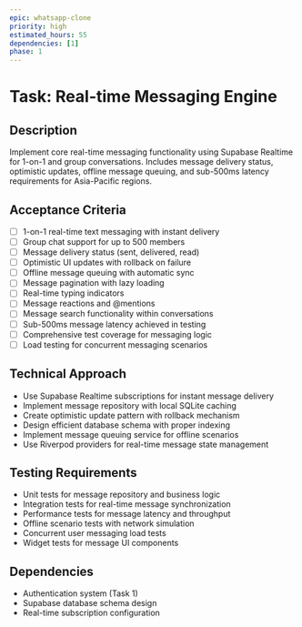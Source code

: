 ```yaml
---
epic: whatsapp-clone
priority: high
estimated_hours: 55
dependencies: [1]
phase: 1
---
```


# Task: Real-time Messaging Engine

## Description
Implement core real-time messaging functionality using Supabase Realtime for 1-on-1 and group conversations. Includes message delivery status, optimistic updates, offline message queuing, and sub-500ms latency requirements for Asia-Pacific regions.

## Acceptance Criteria
- [ ] 1-on-1 real-time text messaging with instant delivery
- [ ] Group chat support for up to 500 members
- [ ] Message delivery status (sent, delivered, read)
- [ ] Optimistic UI updates with rollback on failure
- [ ] Offline message queuing with automatic sync
- [ ] Message pagination with lazy loading
- [ ] Real-time typing indicators
- [ ] Message reactions and @mentions
- [ ] Message search functionality within conversations
- [ ] Sub-500ms message latency achieved in testing
- [ ] Comprehensive test coverage for messaging logic
- [ ] Load testing for concurrent messaging scenarios

## Technical Approach
- Use Supabase Realtime subscriptions for instant message delivery
- Implement message repository with local SQLite caching
- Create optimistic update pattern with rollback mechanism
- Design efficient database schema with proper indexing
- Implement message queuing service for offline scenarios
- Use Riverpod providers for real-time message state management

## Testing Requirements
- Unit tests for message repository and business logic
- Integration tests for real-time message synchronization
- Performance tests for message latency and throughput
- Offline scenario tests with network simulation
- Concurrent user messaging load tests
- Widget tests for message UI components

## Dependencies
- Authentication system (Task 1)
- Supabase database schema design
- Real-time subscription configuration